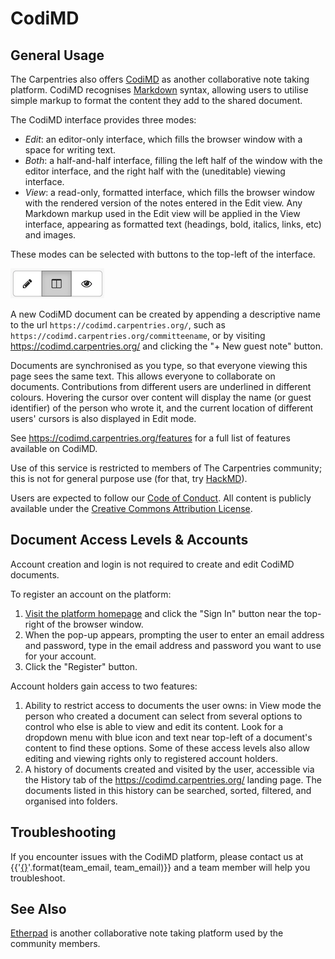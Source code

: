 # CodiMD

## General Usage

The Carpentries also offers [CodiMD](https://codimd.carpentries.org/) as another collaborative note taking platform. CodiMD recognises [Markdown](https://www.markdownguide.org/cheat-sheet/) syntax,
allowing users to utilise simple markup to format the content they add to the shared document.

The CodiMD interface provides three modes:

* _Edit_: an editor-only interface, which fills the browser window with a space for writing text.
* _Both_: a half-and-half interface, filling the left half of the window with the editor interface,
  and the right half with the (uneditable) viewing interface.
* _View_: a read-only, formatted interface,
  which fills the browser window with the rendered version of the notes entered in the Edit view.
  Any Markdown markup used in the Edit view will be applied in the View interface,
  appearing as formatted text (headings, bold, italics, links, etc) and images.

These modes can be selected with buttons to the top-left of the interface.

![The viewing mode buttons for a CodiMD document](images/codimd_mode_buttons.png)

A new CodiMD document can be created by appending a descriptive name to the url `https://codimd.carpentries.org/`,
such as `https://codimd.carpentries.org/committeename`,
or by visiting <https://codimd.carpentries.org/> and clicking the "+ New guest note" button.

Documents are synchronised as you type, so that everyone viewing this page sees the same text.
This allows everyone to collaborate on documents.
Contributions from different users are underlined in different colours.
Hovering the cursor over content will display the name (or guest identifier) of the person who wrote it,
and the current location of different users' cursors is also displayed in Edit mode.

See <https://codimd.carpentries.org/features> for a full list of features available on CodiMD.

Use of this service is restricted to members of The Carpentries community;
this is not for general purpose use (for that, try [HackMD](https://hackmd.io/)).

Users are expected to follow our [Code of Conduct](/policies/coc/index.md).
All content is publicly available under the [Creative Commons Attribution License](https://creativecommons.org/licenses/by/4.0/).


## Document Access Levels & Accounts

Account creation and login is not required to create and edit CodiMD documents.

To register an account on the platform:

1. [Visit the platform homepage](https://codimd.carpentries.org/) and
   click the "Sign In" button near the top-right of the browser window.
2. When the pop-up appears, prompting the user to enter an email address and password,
   type in the email address and password you want to use for your account.
3. Click the "Register" button.

Account holders gain access to two features:

1. Ability to restrict access to documents the user owns:
   in View mode the person who created a document can select from several options
   to control who else is able to view and edit its content.
   Look for a dropdown menu with blue icon and text
   near top-left of a document's content to find these options.
   Some of these access levels also allow editing and viewing rights
   only to registered account holders.
2. A history of documents created and visited by the user,
   accessible via the History tab of the <https://codimd.carpentries.org/> landing page.
   The documents listed in this history can be searched, sorted, filtered,
   and organised into folders.


## Troubleshooting

If you encounter issues with the CodiMD platform,
please contact us at {{'[{}](mailto:{})'.format(team_email, team_email)}} and a team member will help you troubleshoot.


## See Also

[Etherpad](/resources/communications/etherpads.md) is another collaborative note taking platform used by the community members.
